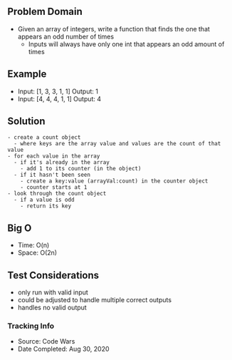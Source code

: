 ## Problem Domain
- Given an array of integers, write a function that finds the one that appears an odd number of times
  - Inputs will always have only one int that appears an odd amount of times

## Example
- Input: [1, 3, 3, 1, 1] Output: 1
- Input: [4, 4, 4, 1, 1] Output: 4

## Solution

    - create a count object
      - where keys are the array value and values are the count of that value
    - for each value in the array
      - if it's already in the array
        - add 1 to its counter (in the object)
      - if it hasn't been seen
        - create a key:value (arrayVal:count) in the counter object
        - counter starts at 1
    - look through the count object
      - if a value is odd
        - return its key

## Big O

- Time: O(n)
- Space: O(2n)

## Test Considerations

- only run with valid input
- could be adjusted to handle multiple correct outputs
- handles no valid output


### Tracking Info

- Source: Code Wars
- Date Completed: Aug 30, 2020
